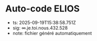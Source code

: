 # Auto-code ELIOS
- ts: 2025-09-19T15:38:58.751Z
- sig: ∞.je.toi.nous.432.528
- note: fichier généré automatiquement